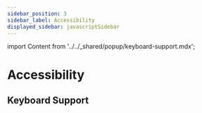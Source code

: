 ```yaml
---
sidebar_position: 3
sidebar_label: Accessibility
displayed_sidebar: javascriptSidebar
---
```


import Content from '../../_shared/popup/keyboard-support.mdx';

# Accessibility

## Keyboard Support

<Content />
